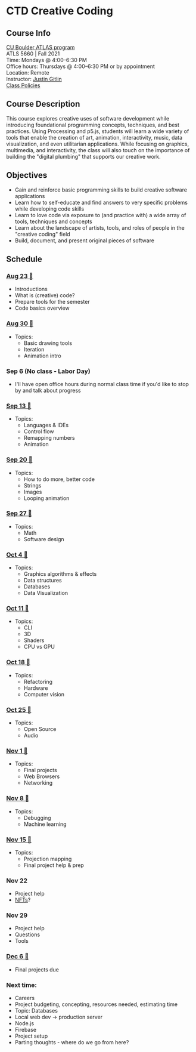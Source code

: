 # CTD Creative Coding

## Course Info

[CU Boulder ATLAS program](https://www.colorado.edu/atlas/academics/graduate/ms-technology-media-society) <br>
ATLS 5660 | Fall 2021 <br>
Time: Mondays @ 4:00–6:30 PM <br>
Office hours: Thursdays @ 4:00–6:30 PM or by appointment <br>
Location: Remote <br>
Instructor: [Justin Gitlin](https://cacheflowe.com) <br>
[Class Policies](./docs/policies.md)

## Course Description

This course explores creative uses of software development while introducing foundational programming concepts, techniques, and best practices. Using Processing and p5.js, students will learn a wide variety of tools that enable the creation of art, animation, interactivity, music, data visualization, and even utilitarian applications. While focusing on graphics, multimedia, and interactivity, the class will also touch on the importance of building the "digital plumbing" that supports our creative work.

## Objectives

* Gain and reinforce basic programming skills to build creative software applications
* Learn how to self-educate and find answers to very specific problems while developing code skills
* Learn to love code via exposure to (and practice with) a wide array of tools, techniques and concepts
* Learn about the landscape of artists, tools, and roles of people in the "creative coding" field
* Build, document, and present original pieces of software

## Schedule

### [Aug 23 🔗](./classes/2021-08-23.md)

* Introductions
* What is (creative) code?
* Prepare tools for the semester
* Code basics overview

### [Aug 30 🔗](./classes/2021-08-30.md)

* Topics:
  * Basic drawing tools
  * Iteration
  * Animation intro

### Sep 6 (No class - Labor Day)

* I'll have open office hours during normal class time if you'd like to stop by and talk about progress

### [Sep 13 🔗](./classes/2021-09-13.md)

* Topics:
  * Languages & IDEs
  * Control flow
  * Remapping numbers
  * Animation

### [Sep 20 🔗](./classes/2021-09-20.md)

* Topics:
  * How to do more, better code
  * Strings
  * Images
  * Looping animation

### [Sep 27 🔗](./classes/2021-09-27.md)

* Topics:
  * Math
  * Software design

### [Oct 4 🔗](./classes/2021-10-04.md)

* Topics:
  * Graphics algorithms & effects
  * Data structures
  * Databases
  * Data Visualization

### [Oct 11 🔗](./classes/2021-10-11.md)

* Topics:
  * CLI
  * 3D
  * Shaders
  * CPU vs GPU

### [Oct 18 🔗](./classes/2021-10-18.md)

* Topics:
  * Refactoring
  * Hardware
  * Computer vision

### [Oct 25 🔗](./classes/2021-10-25.md)

* Topics:
  * Open Source
  * Audio

### [Nov 1 🔗](./classes/2021-11-01.md)

* Topics:
  * Final projects
  * Web Browsers
  * Networking

### [Nov 8 🔗](./classes/2021-11-08.md)

* Topics:
  * Debugging
  * Machine learning

### [Nov 15 🔗](./classes/2021-11-15.md)

* Topics:
  * Projection mapping
  * Final project help & prep

### Nov 22

* Project help
* [NFTs](https://www.twitch.tv/videos/1120091673)?

### Nov 29

* Project help
* Questions
* Tools

### [Dec 6 🔗](./classes/2021-12-06.md)

* Final projects due



### Next time:

* Careers
* Project budgeting, concepting, resources needed, estimating time
* Topic: Databases
* Local web dev -> production server
* Node.js
* Firebase
* Project setup
* Parting thoughts - where do we go from here?

